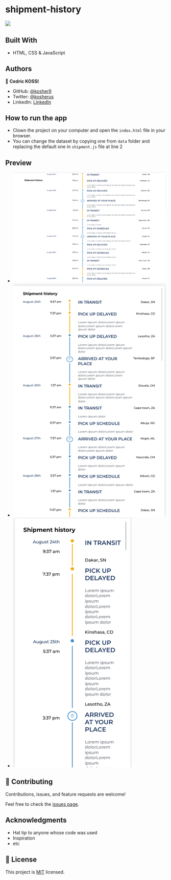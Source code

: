 # shipment-history
![](https://img.shields.io/badge/Microverse-blueviolet)

## Built With

- HTML, CSS & JavaScript

## Authors

👤 **Cedric KOSSI**

- GitHub: [@kosher9](https://github.com/kosher9)
- Twitter: [@kosherus](https://twitter.com/kosherus)
- LinkedIn: [LinkedIn](https://linkedin.com/in/lionel-c%C3%A9dric-kossi-323042172)

## How to run the app

- Clown the project on your computer and open the `index.html` file in your browser.
- You can change the dataset by copying one from `data` folder and replacing the default one in `shipment.js` file at line 2

## Preview
- ![Desktop](Screenshot_1.png)
- ![Tablet](Screenshot_2.png)
- ![Mobile](Screenshot_3.png)

## 🤝 Contributing

Contributions, issues, and feature requests are welcome!

Feel free to check the [issues page](../../issues/).

## Acknowledgments

- Hat tip to anyone whose code was used
- Inspiration
- etc

## 📝 License

This project is [MIT](./MIT.md) licensed.